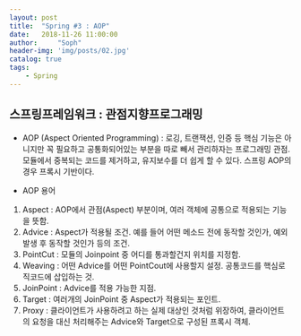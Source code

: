 ```yaml
---
layout: post
title:  "Spring #3 : AOP"
date:   2018-11-26 11:00:00
author:     "Soph"
header-img: 'img/posts/02.jpg'
catalog: true
tags:
    - Spring
---
```

## 스프링프레임워크 : 관점지향프로그래밍

  - AOP (Aspect Oriented Programming) :  로깅, 트랜잭션, 인증 등 핵심 기능은 아니지만 꼭 필요하고 공통화되어있는 부분을 따로 빼서 관리하자는 프로그래밍 관점. 모듈에서 중복되는 코드를 제거하고, 유지보수를 더 쉽게 할 수 있다. 스프링 AOP의 경우 프록시 기반이다.

- AOP 용어

1. Aspect : AOP에서 관점(Aspect) 부분이며, 여러 객체에 공통으로 적용되는 기능을 뜻함.
2. Advice : Aspect가 적용될 조건. 예를 들어 어떤 메소드 전에 동작할 것인가, 예외 발생 후 동작할 것인가 등의 조건.
3. PointCut : 모듈의 Joinpoint 중 어디를 통과할건지 위치를 지정함.
4. Weaving : 어떤 Advice를 어떤 PointCout에 사용할지 설정. 공통코드를 핵심로직코드에 삽입하는 것.
5. JoinPoint : Advice를 적용 가능한 지점.
6. Target : 여러개의 JoinPoint 중 Aspect가 적용되는 포인트.
7. Proxy : 클라이언트가 사용하려고 하는 실제 대상인 것처럼 위장하여, 클라이언트의 요청을 대신 처리해주는 Advice와 Target으로 구성된 프록시 객체.